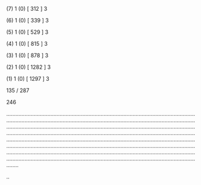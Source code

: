 (7) 1 (0) [ 312 ] 3 


(6) 1 (0) [ 339 ] 3 


(5) 1 (0) [ 529 ] 3 


(4) 1 (0) [ 815 ] 3 


(3) 1 (0) [ 878 ] 3 


(2) 1 (0) [ 1282 ] 3 


(1) 1 (0) [ 1297 ] 3 


135 / 287 


246 


........................................................................................................................................................................................................................................................................................................................................................................................................................................................................................................................................................................................................................................................................................................................................................................................................................................................................................................................................................................................................................................ 


 


.. 


